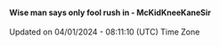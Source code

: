 #### Wise man says only fool rush in - McKidKneeKaneSir
Updated on 04/01/2024 - 08:11:10 (UTC) Time Zone
